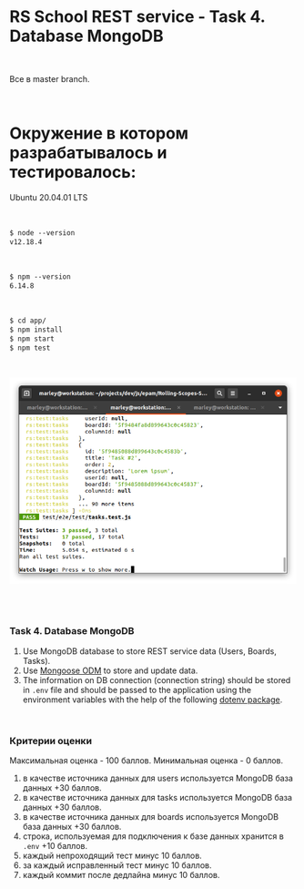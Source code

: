 # RS School REST service - Task 4. Database MongoDB

<br/>

Все в master branch.

<br/>

# Окружение в котором разрабатывалось и тестировалось:

Ubuntu 20.04.01 LTS

<br/>

    $ node --version
    v12.18.4

<br/>

    $ npm --version
    6.14.8

<br/>

    $ cd app/
    $ npm install
    $ npm start
    $ npm test

<br/>

![Application](/img/results.png?raw=true)

<br/>

<!--
### Комментарии к задачам:
-->

<br/>

### Task 4. Database MongoDB

1. Use MongoDB database to store REST service data (Users, Boards, Tasks).
2. Use [Mongoose ODM](https://mongoosejs.com/) to store and update data.
3. The information on DB connection (connection string) should be stored in `.env` file and should be passed to the application using the environment variables with the help of the following [dotenv package](https://www.npmjs.com/package/dotenv).

<br/>

### Критерии оценки

Максимальная оценка - 100 баллов. Минимальная оценка - 0 баллов.

1. в качестве источника данных для users используется MongoDB база данных +30 баллов.
2. в качестве источника данных для tasks используется MongoDB база данных +30 баллов.
3. в качестве источника данных для boards используется MongoDB база данных +30 баллов.
4. строка, используемая для подключения к базе данных хранится в `.env` +10 баллов.
5. каждый непроходящий тест минус 10 баллов.
6. за каждый исправленный тест минус 10 баллов.
7. каждый коммит после дедлайна минус 10 баллов.
